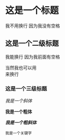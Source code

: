 # 这是一个标题
我不用换行
因为我没有空格
## 这是一个二级标题
  我能换行
  因为我前面有空格

当然我也可以用<br>
来换行

### 这是一个三级标题
  *我是一个斜体*

  **我是一个粗体**

  ***我是一个粗斜体***

  `我是一个关键字`
	
